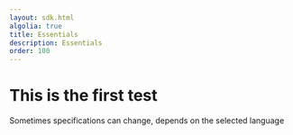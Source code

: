 ```yaml
---
layout: sdk.html
algolia: true
title: Essentials
description: Essentials
order: 100
---
```


# This is the first test

Sometimes specifications can change, depends on the selected language
